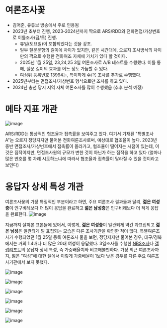 # 여론조사꽃

* 김어준, 유튜브 방송에서 주로 인용됨
* 2023년 초부터 진행, 2023-2024년까지 짝으로 ARS/RDD와 전화면접/가상번호로 이틀조사(금/토) 진행.
   - 휴일(토요일)이 포함되었다는 것을 강조.
   - 일부 질문문항의 길이에 차이가 있지만, 같은 시간대에, 오로지 조사방식의 차이만의 짝으로 수행한 전화여조 자체에 가치가 있다 할 것이다.
   - 2025년 1월 25일, 23,24,25 3일 여론조사로 A/B 테스트를 수행했다. 이를 통해, 질문 길이의 효과를 어느 정도 가늠할 수 있다.
   - 여심위 등록번호 13994는, 특이하게 수/목 조사를 추가로 수행했다.
* 2025년부터는 면접조사/가상번호 형식으로만 조사를 하고 있다.
* 2024년 총선 당시 지역 자체 여론조사를 많이 수행했음 (추후 분석 예정)


# 메타 지표 개관

![image](https://github.com/user-attachments/assets/fdbb1339-9f3b-41b1-8e11-0ad402cbcb09)


ARS/RDD는 통상적인 협조율과 접촉률을 보여주고 있다. 여기서 기재된 "특별조사A"는 오로지 정당지지만 물어본 전화여론조사로써, 예상대로 협조율이 높다. 2023년 중반 면접조사/가상번호에서 접촉률이 올라가고, 협조율이 떨어지는 시점이 있는데, 이것은 짐작이지만, 면접조사원의 규모가 변한 것이 아닌가 하는 짐작을 하고 있다 (얼마나 많은 번호를 몇 차례 시도하느냐에 따라서 협조율과 접촉률이 달라질 수 있을 것이라고 보인다)

# 응답자 상세 특성 개관

여론조사꽃의 가장 특징적인 부분이라고 하면, 주요 여론조사 결과들과 달리, **젊은 여성층**이 인구비례보다 더 많이 응답을 완료하고 **젊은 남성층**은 인구비례보다 더 적게 응답을 완료한다.
![image](https://github.com/user-attachments/assets/2e9475c4-0d26-4b2e-8586-cf1a9ead5eb8)

지금까지 살펴본 표본들에 있어서, 이렇게, **젊은 여성층**이 일관되게 약간 과표집되고 **젊은 남성**은 일관되게 덜 표집되는 모습은 다른 조사기관을 확인한 적이 없다. 특별여론조사가 수행되었던 1월 25일 등록 여론조사 둘을 보면, 정당지지만 물어본 경우, 대구/경북에서는 거의 1.4배나 더 많은 20대 여성이 응답했다. 3일조사를 수행한 [NBS조사](NBS.md)나 [갤럽리포트](Gallup.md)의 응답자 상세 특성, 즉 가중배율치와 비교해볼만하다. 가장 최근 여론조사까지, 젊은 "여성"에 대한 셀에서 이렇게 가중배율이 1보다 낮은 경우를 다른 주요 여론조사기관에서 보지 못했다.

![image](https://github.com/user-attachments/assets/bbc9fd67-5398-4667-9ccd-356611fc4d0d)

![image](https://github.com/user-attachments/assets/1165f462-90ee-442c-b80b-4b0b8ae63840)

![image](https://github.com/user-attachments/assets/95fec380-86f6-47df-89ad-6072c8098272)

![image](https://github.com/user-attachments/assets/f4ab5bfd-3da6-4f08-833e-5ecb51a8b830)

![image](https://github.com/user-attachments/assets/70845192-62cd-45c8-a738-7a7432f02fc5)

![image](https://github.com/user-attachments/assets/f359b4d8-ccac-43e1-86c1-d60346b8211b)
